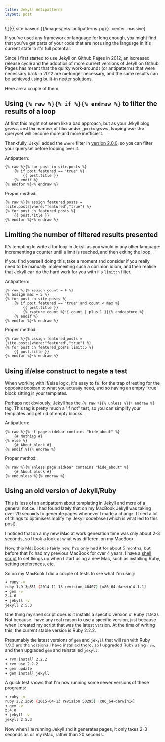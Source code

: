 ```yaml
---
title: Jekyll Antipatterns
layout: post
---
```


![]({{ site.baseurl }}/images/jekyllantipatterns.jpg){: .center .massive}

If you've used any framework or language for long enough, you might find that you've got parts of your code that are not using the language in it's current state to it's full potential.<!-- more -->

Since I first started to use Jekyll on Github Pages in 2012, an increased release cycle and the adoption of more current versions of Jekyll on Github Pages has meant that the quirky work-arounds (or antipatterns) that were necessary back in 2012 are no-longer necessary, and the same results can be achieved using built-in neater solutions.

Here are a couple of them.

## Using `{% raw %}{% if %}{% endraw %}` to filter the results of a loop

At first this might not seem like a bad approach, but as your Jekyll blog grows, and the number of files under `_posts` grows, looping over the queryset will become more and more inefficient.

Thankfully, Jekyll added the `where` filter in [version 2.0.0](https://github.com/jekyll/jekyll/releases/tag/v2.0.0), so  you can filter your queryset before looping over it.

Antipattern:

```liquid
{% raw %}{% for post in site.posts %}
    {% if post.featured == "true" %}
        {{ post.title }}
    {% endif %}
{% endfor %}{% endraw %}
```

Proper method:

```liquid
{% raw %}{% assign featured_posts = (site.posts|where:"featured","true") %}
{% for post in featured_posts %}
    {{ post.title }}
{% endfor %}{% endraw %}
```

## Limiting the number of filtered results presented

It's tempting to write a for loop in Jekyll as you would in any other language: incrementing a counter until a limit is reached, and then exiting the loop.

If you find yourself doing this, take a moment and consider if you really need to be manually implementing such a common idiom, and then realise that Jekyll can do the hard work for you with it's `limit:n` filter.

Antipattern:

```liquid
{% raw %}{% assign count = 0 %}
{% assign max = 5 %}
{% for post in site.posts %}
    {% if post.featured == "true" and count < max %}
        {{ post.title }}
        {% capture count %}{{ count | plus:1 }}{% endcapture %}
    {% endif %}
{% endfor %}{% endraw %}
```

Proper method:

```liquid
{% raw %}{% assign featured_posts = (site.posts|where:"featured","true") %}
{% for post in featured_posts limit:5 %}
    {{ post.title }}
{% endfor %}{% endraw %}
```

## Using if/else construct to negate a test

When working with if/else logic, it's easy to fall for the trap of testing for the opposite boolean to what you actually need, and so having an empty "true" block sitting in your templates.

Perhaps not obviously, Jekyll has the `{% raw %}{% unless %}{% endraw %}` tag. This tag is pretty much a "if not" test, so you can simplify your templates and get rid of empty blocks.

Antipattern:

```liquid
{% raw %}{% if page.sidebar contains "hide_about" %}
    {# Nothing #}
{% else %}
    {# About block #}
{% endif %}{% endraw %}
```

Proper method:

```liquid
{% raw %}{% unless page.sidebar contains "hide_about" %}
    {# About block #}
{% endunless %}{% endraw %}
```

## Using an old version of Jekyll/Ruby

This is less of an antipattern about templating in Jekyll and more of a general notice. I had found lately that on my MacBook Jekyll was taking over 20 seconds to generate pages whenever I made a change. I tried a lot of things to optimise/simplify my Jekyll codebase (which is what led to this post).

I noticed that on a my new iMac at work generation time was only about 2-3 seconds, so I took a look at what was different on my MacBook.

Now, this MacBook is fairly new, I've only had it for about 5 months, but before that I'd had my previous MacBook for over 4 years. I have a [shell script](https://gist.github.com/omgmog/7145489) to set things up when I start using a new Mac, such as installing Ruby, setting preferences, etc.

So on my MacBook I did a couple of tests to see what I'm using:

```bash
➜ ruby -v
ruby 1.9.3p551 (2014-11-13 revision 48407) [x86_64-darwin14.1.1]
➜ gem -v
2.4.6
➜ jekyll -v
jekyll 2.5.3
```

One thing my shell script does is it installs a specific version of Ruby (1.9.3). Not because I have any real reason to use a specific version, just because when I created my script that was the latest version. At the time of writing this, the current stable version is Ruby 2.2.2.

Presumably the latest versions of `gem` and `jekyll` that will run with Ruby 1.9.3 are the versions I have installed there, so I upgraded Ruby using `rvm`, and then upgraded `gem` and reinstalled `jekyll`:

```bash
➜ rvm install 2.2.2
➜ rvm use 2.2.2
➜ gem update
➜ gem install jekyll
```

A quick test shows that I'm now running some newer versions of these programs:

```bash
➜ ruby -v
ruby 2.2.2p95 (2015-04-13 revision 50295) [x86_64-darwin14]
➜ gem -v
2.4.8
➜ jekyll -v
jekyll 2.5.3
```

Now when I'm running Jekyll and it generates pages, it only takes 2-3 seconds as on my iMac, rather than 20 seconds.










